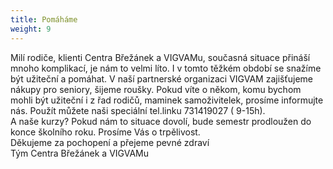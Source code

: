 ```yaml
---
title: Pomáháme
weight: 9
---
```

Milí rodiče, klienti Centra Břežánek a VIGVAMu, současná situace přináší mnoho komplikací, je nám to velmi líto. I v tomto těžkém období se snažíme být užiteční a pomáhat. V naší partnerské organizaci VIGVAM zajišťujeme nákupy pro seniory, šijeme roušky. Pokud víte o někom, komu bychom mohli být užiteční i z řad rodičů, maminek samoživitelek, prosíme informujte nás. Použít můžete naši speciální tel.linku 731419027 ( 9-15h).\
A naše kurzy? Pokud nám to situace dovolí, bude semestr prodloužen do konce školního roku. Prosíme Vás o trpělivost.\
Děkujeme za pochopení a přejeme pevné zdraví\
Tým Centra Břežánek a VIGVAMu